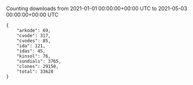 
Counting downloads from 2021-01-01 00:00:00+00:00 UTC to 2021-05-03 00:00:00+00:00 UTC

```
{
    "arkode": 69,
    "cvode": 317,
    "cvodes": 85,
    "ida": 121,
    "idas": 45,
    "kinsol": 76,
    "sundials": 3765,
    "clones": 29150,
    "total": 33628
}
```
